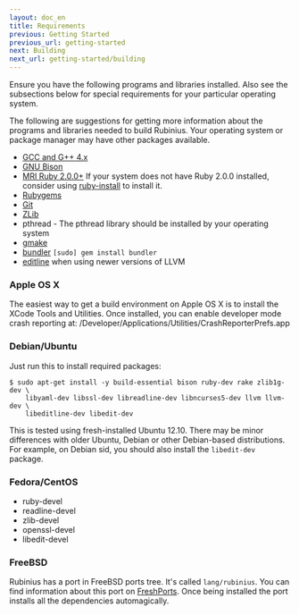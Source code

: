 ```yaml
---
layout: doc_en
title: Requirements
previous: Getting Started
previous_url: getting-started
next: Building
next_url: getting-started/building
---
```


Ensure you have the following programs and libraries installed. Also see the
subsections below for special requirements for your particular operating
system.

The following are suggestions for getting more information about the programs
and libraries needed to build Rubinius. Your operating system or package
manager may have other packages available.

  * [GCC and G++ 4.x](http://gcc.gnu.org/)
  * [GNU Bison](http://www.gnu.org/software/bison/)
  * [MRI Ruby 2.0.0+](http://www.ruby-lang.org/) If your system does not have
    Ruby 2.0.0 installed, consider using
    [ruby-install](https://github.com/postmodern/ruby-install) to install it.
  * [Rubygems](http://www.rubygems.org/)
  * [Git](http://git.or.cz/)
  * [ZLib](http://www.zlib.net/)
  * pthread - The pthread library should be installed by your operating system
  * [gmake](http://savannah.gnu.org/projects/make/)
  * [bundler](http://bundler.io/) `[sudo] gem install bundler`
  * [editline](http://thrysoee.dk/editline/) when using newer versions of LLVM


### Apple OS X

The easiest way to get a build environment on Apple OS X is to install the
XCode Tools and Utilities. Once installed, you can enable developer mode crash
reporting at: /Developer/Applications/Utilities/CrashReporterPrefs.app


### Debian/Ubuntu

Just run this to install required packages:

    $ sudo apt-get install -y build-essential bison ruby-dev rake zlib1g-dev \
        libyaml-dev libssl-dev libreadline-dev libncurses5-dev llvm llvm-dev \
        libeditline-dev libedit-dev

This is tested using fresh-installed Ubuntu 12.10. There may be minor differences with older
Ubuntu, Debian or other Debian-based distributions. For example, on Debian sid, you
should also install the `libedit-dev` package.

### Fedora/CentOS

  * ruby-devel
  * readline-devel
  * zlib-devel
  * openssl-devel
  * libedit-devel

### FreeBSD

Rubinius has a port in FreeBSD ports tree. It's called `lang/rubinius`. You
can find information about this port on [FreshPorts](http://www.freshports.org/lang/rubinius/). Once being
installed the port installs all the dependencies automagically.
